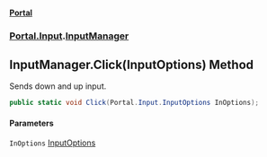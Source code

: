 #### [Portal](index.md 'index')
### [Portal.Input](Portal.Input.md 'Portal.Input').[InputManager](InputManager.md 'Portal.Input.InputManager')

## InputManager.Click(InputOptions) Method

Sends down and up input.

```csharp
public static void Click(Portal.Input.InputOptions InOptions);
```
#### Parameters

<a name='Portal.Input.InputManager.Click(Portal.Input.InputOptions).InOptions'></a>

`InOptions` [InputOptions](InputOptions.md 'Portal.Input.InputOptions')